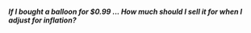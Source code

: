 _**If I bought a balloon for $0.99 ... How much should I sell it for when I adjust for inflation?**_

